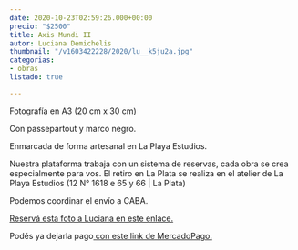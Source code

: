 ```yaml
---
date: 2020-10-23T02:59:26.000+00:00
precio: "$2500"
title: Axis Mundi II
autor: Luciana Demichelis
thumbnail: "/v1603422228/2020/lu__k5ju2a.jpg"
categorias:
- obras
listado: true

---
```

Fotografía en A3 (20 cm x 30 cm)

Con passepartout y marco negro. 

Enmarcada de forma artesanal en La Playa Estudios.

Nuestra plataforma trabaja con un sistema de reservas, cada obra se crea especialmente para vos. El retiro en La Plata se realiza en el atelier de La Playa Estudios (12 N° 1618 e 65 y 66 | La Plata)

Podemos coordinar el envío a CABA.

[Reservá esta foto a Luciana en este enlace.](https://docs.google.com/forms/d/1jmyGErjRGRAS5j3GffN_pvH8cyRNMz5lsXPpwT-SAMk/edit)

Podés ya dejarla pago[ con este link de MercadoPago.](https://mpago.la/1oo1Rt6)